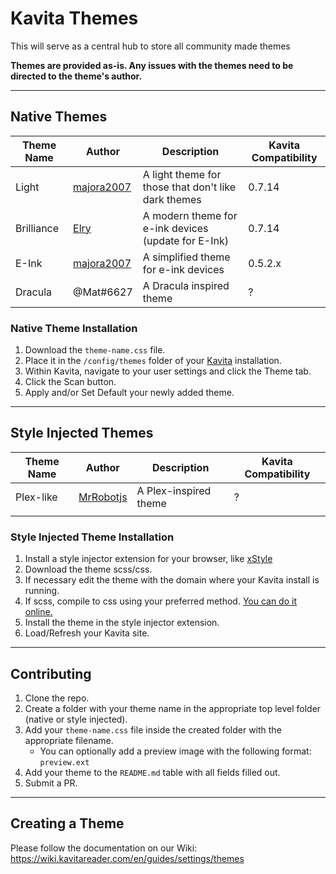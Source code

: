 # Kavita Themes
This will serve as a central hub to store all community made themes

**Themes are provided as-is. Any issues with the themes need to be directed to the theme's author.**

---
## Native Themes
| Theme Name | Author | Description                                         | Kavita Compatibility |
|------------|--------|-----------------------------------------------------|----------------------|
| Light      | [majora2007](https://github.com/majora2007)    | A light theme for those that don't like dark themes | 0.7.14               |
| Brilliance | [Elry](https://github.com/ElryWeeb)            | A modern theme for e-ink devices (update for E-Ink) | 0.7.14               |
| E-Ink      | [majora2007](https://github.com/majora2007)    | A simplified theme for e-ink devices                | 0.5.2.x              |
| Dracula    | @Mat#6627                                      | A Dracula inspired theme                            | ?                    |

### Native Theme Installation
1. Download the `theme-name.css` file.
2. Place it in the `/config/themes` folder of your [Kavita](https://github.com/Kareadita/Kavita) installation.
3. Within Kavita, navigate to your user settings and click the Theme tab.
4. Click the Scan button.
5. Apply and/or Set Default your newly added theme.
---
## Style Injected Themes
| Theme Name | Author | Description                                         | Kavita Compatibility |
|------------|--------|-----------------------------------------------------|----------------------|
| Plex-like      | [MrRobotjs](https://github.com/MrRobotjs)    | A Plex-inspired theme                | ?           |
|            |        |                                                     |                      |

### Style Injected Theme Installation
1. Install a style injector extension for your browser, like [xStyle](https://chrome.google.com/webstore/detail/xstyle/hncgkmhphmncjohllpoleelnibpmccpj/related?hl=en)
2. Download the theme scss/css.
3. If necessary edit the theme with the domain where your Kavita install is running.
4. If scss, compile to css using your preferred method. [You can do it online.](https://www.cssportal.com/scss-to-css/)
5. Install the theme in the style injector extension.
6. Load/Refresh your Kavita site.
---
## Contributing
1. Clone the repo.
2. Create a folder with your theme name in the appropriate top level folder (native or style injected).
3. Add your `theme-name.css` file inside the created folder with the appropriate filename. 
    - You can optionally add a preview image with the following format: `preview.ext`
4. Add your theme to the `README.md` table with all fields filled out.
5. Submit a PR.
---
## Creating a Theme
Please follow the documentation on our Wiki: https://wiki.kavitareader.com/en/guides/settings/themes
